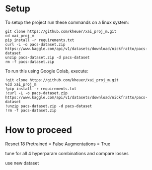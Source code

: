 # Setup
To setup the project run these commands on a linux system:

```
git clone https://github.com/kheuer/xai_proj_m.git
cd xai_proj_m
pip install -r requirements.txt
curl -L -o pacs-dataset.zip https://www.kaggle.com/api/v1/datasets/download/nickfratto/pacs-dataset
unzip pacs-dataset.zip -d pacs-dataset
rm -f pacs-dataset.zip 
```

To run this using Google Colab, execute:
```
!git clone https://github.com/kheuer/xai_proj_m.git
%cd xai_proj_m
!pip install -r requirements.txt
!curl -L -o pacs-dataset.zip https://www.kaggle.com/api/v1/datasets/download/nickfratto/pacs-dataset
!unzip pacs-dataset.zip -d pacs-dataset
!rm -f pacs-dataset.zip 
```


# How to proceed

Resnet 18
Pretrained = False
Augmentations = True

tune for all 4 hyperparam combinations and compare losses

use new dataset